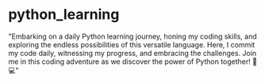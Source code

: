 # python_learning
"Embarking on a daily Python learning journey, honing my coding skills, and exploring the endless possibilities of this versatile language. Here, I commit my code daily, witnessing my progress, and embracing the challenges. Join me in this coding adventure as we discover the power of Python together! 🐍💻"
